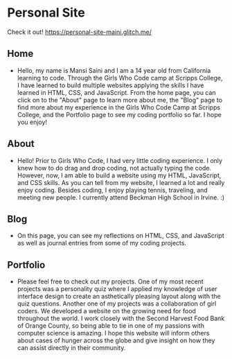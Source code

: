 # Personal Site

Check it out!
https://personal-site-maini.glitch.me/

## Home 

- Hello, my name is Mansi Saini and I am a 14 year old from California learning to code. Through the Girls Who Code camp at Scripps College, I have learned to build multiple websites applying the skills I have learned in HTML, CSS, and JavaScript. From the home page, you can click on to the "About" page to learn more about me, the "Blog" page to find more about my experience in the Girls Who Code Camp at Scripps College, and the Portfolio page to see my coding portfolio so far. I hope you enjoy!

## About

- Hello! Prior to Girls Who Code, I had very little coding experience. I only knew how to do drag and drop coding, not actually typing the code. However, now, I am able to build a website using my HTML, JavaScript, and CSS skills. As you can tell from my website, I learned a lot and really enjoy coding. Besides coding, I enjoy playing tennis, traveling, and meeting new people. I currently attend Beckman High School in Irvine. :)

## Blog

- On this page, you can see my reflections on HTML, CSS, and JavaScript as well as journal entries from some of my coding projects.

## Portfolio

- Please feel free to check out my projects. One of my most recent projects was a personality quiz where I applied my knowledge of user interface design to create an asthetically pleasing layout along with the quiz questions. Another one of my projects was a collaboration of girl coders. We developed a website on the growing need for food throughout the world. I work closely with the Second Harvest Food Bank of Orange County, so being able to tie in one of my passions with computer science is amazing. I hope this website will inform others about cases of hunger across the globe and give insight on how they can assist directly in their community.
